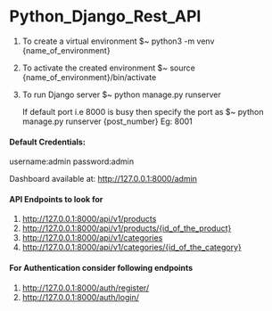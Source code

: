 # Python_Django_Rest_API

1. To create a virtual environment 
		$~ python3 -m venv {name_of_environment}

2. To activate the created environment
		$~ source {name_of_environment}/bin/activate
    
3. To run Django server
		$~ python manage.py runserver
    
    If default port i.e 8000 is busy then specify the port as
      $~ python manage.py runserver {post_number}    Eg: 8001

#### Default Credentials:
  username:admin
  password:admin
  
  Dashboard available at: http://127.0.0.1:8000/admin
  
#### API Endpoints to look for
  1. http://127.0.0.1:8000/api/v1/products
  2. http://127.0.0.1:8000/api/v1/products/{id_of_the_product}
  3. http://127.0.0.1:8000/api/v1/categories
  4. http://127.0.0.1:8000/api/v1/categories/{id_of_the_category}
  
#### For Authentication consider following endpoints
  1. http://127.0.0.1:8000/auth/register/
  2. http://127.0.0.1:8000/auth/login/

